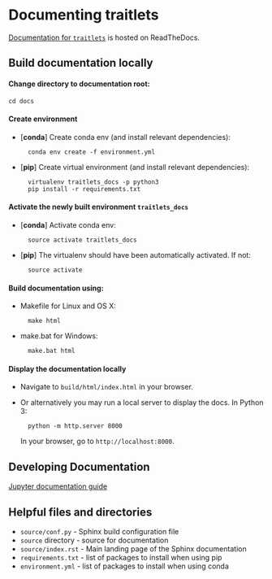 # Documenting traitlets

[Documentation for `traitlets`](https://traitlets.readthedocs.io/en/latest/)
is hosted on ReadTheDocs.

## Build documentation locally

#### Change directory to documentation root:

```
cd docs
```

#### Create environment

- \[**conda**\] Create conda env (and install relevant dependencies):

  ```
    conda env create -f environment.yml
  ```

- \[**pip**\] Create virtual environment (and install relevant dependencies):

  ```
    virtualenv traitlets_docs -p python3
    pip install -r requirements.txt
  ```

#### Activate the newly built environment `traitlets_docs`

- \[**conda**\] Activate conda env:

  ```
    source activate traitlets_docs
  ```

- \[**pip**\] The virtualenv should have been automatically activated. If
  not:

  ```
    source activate
  ```

#### Build documentation using:

- Makefile for Linux and OS X:

  ```
    make html
  ```

- make.bat for Windows:

  ```
    make.bat html
  ```

#### Display the documentation locally

- Navigate to `build/html/index.html` in your browser.

- Or alternatively you may run a local server to display
  the docs. In Python 3:

  ```
    python -m http.server 8000
  ```

  In your browser, go to `http://localhost:8000`.

## Developing Documentation

[Jupyter documentation guide](https://jupyter.readthedocs.io/en/latest/contrib_docs/index.html)

## Helpful files and directories

- `source/conf.py` - Sphinx build configuration file
- `source` directory - source for documentation
- `source/index.rst` - Main landing page of the Sphinx documentation
- `requirements.txt` - list of packages to install when using pip
- `environment.yml` - list of packages to install when using conda
